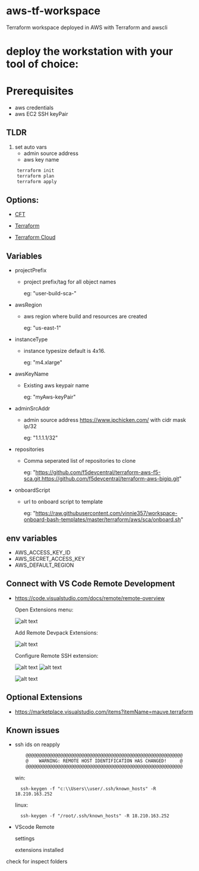 # aws-tf-workspace
Terraform workspace deployed in AWS with Terraform and awscli

# deploy the workstation with your tool of choice:

# Prerequisites
 - aws credentials
 - aws EC2 SSH keyPair


## TLDR

1) set auto vars
    - admin source address
    - aws key name
    
```bash
    terraform init
    terraform plan
    terraform apply
```
## Options:
- [CFT](https://console.aws.amazon.com/cloudformation/home)

- [Terraform](https://terraform.io)

- [Terraform Cloud](https://app.terraform.io/)

## Variables
- projectPrefix
    - project prefix/tag for all object names
      
      eg: "user-build-sca-"
- awsRegion
    - aws region where build and resources are created
    
        eg: "us-east-1"
- instanceType
    - instance typesize default is 4x16.
    
        eg: "m4.xlarge"
- awsKeyName
    - Existing aws keypair name
    
        eg: "myAws-keyPair"
- adminSrcAddr
    - admin source address https://www.ipchicken.com/ with cidr mask ip/32
    
        eg: "1.1.1.1/32"
- repositories
    - Comma seperated list of repositories to clone

        eg: "https://github.com/f5devcentral/terraform-aws-f5-sca.git,https://github.com/f5devcentral/terraform-aws-bigip.git"
- onboardScript
    - url to onboard script to template

        eg: "https://raw.githubusercontent.com/vinnie357/workspace-onboard-bash-templates/master/terraform/aws/sca/onboard.sh"

## env variables
- AWS_ACCESS_KEY_ID 
- AWS_SECRET_ACCESS_KEY
- AWS_DEFAULT_REGION

## Connect with VS Code Remote Development
- https://code.visualstudio.com/docs/remote/remote-overview

    Open Extensions menu: 

    ![alt text][vscodeExtensions]

    [vscodeExtensions]: images/vscodeExtensions.PNG "vscode extensions"

    Add Remote Devpack Extensions: 

    ![alt text][devPack]

    [devPack]: images/remoteDevPack.PNG "Remote Dev Pack"

    Configure Remote SSH extension: 

    ![alt text][remoteExt] ![alt text][remoteConfig]

    ![alt text][sshConfig]

    [remoteExt]: images/remoteIcon.PNG "Remote SSH icon"

    [remoteConfig]: images/remoteConfig.PNG "Remote SSH config"

    [sshConfig]: images/sshConfig.PNG "SSH config"

## Optional Extensions
- https://marketplace.visualstudio.com/items?itemName=mauve.terraform

## Known issues
- ssh ids on reapply
    ```bash
        @@@@@@@@@@@@@@@@@@@@@@@@@@@@@@@@@@@@@@@@@@@@@@@@@@@@@@@@@@@
        @    WARNING: REMOTE HOST IDENTIFICATION HAS CHANGED!     @
        @@@@@@@@@@@@@@@@@@@@@@@@@@@@@@@@@@@@@@@@@@@@@@@@@@@@@@@@@@@
    ```
    win:
        
        ssh-keygen -f "c:\\Users\\user/.ssh/known_hosts" -R 18.210.163.252
    linux:

        ssh-keygen -f "/root/.ssh/known_hosts" -R 18.210.163.252
- VScode Remote
     
     settings
     
     extensions installed


check for inspect folders
